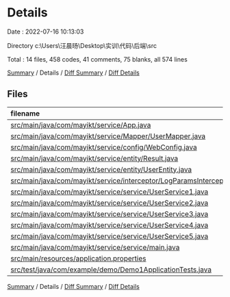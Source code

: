 # Details

Date : 2022-07-16 10:13:03

Directory c:\\Users\\汪晨旸\\Desktop\\实训\\代码\\后端\\src

Total : 14 files,  458 codes, 41 comments, 75 blanks, all 574 lines

[Summary](results.md) / Details / [Diff Summary](diff.md) / [Diff Details](diff-details.md)

## Files
| filename | language | code | comment | blank | total |
| :--- | :--- | ---: | ---: | ---: | ---: |
| [src/main/java/com/mayikt/service/App.java](/src/main/java/com/mayikt/service/App.java) | Java | 11 | 15 | 3 | 29 |
| [src/main/java/com/mayikt/service/Mapper/UserMapper.java](/src/main/java/com/mayikt/service/Mapper/UserMapper.java) | Java | 22 | 0 | 5 | 27 |
| [src/main/java/com/mayikt/service/config/WebConfig.java](/src/main/java/com/mayikt/service/config/WebConfig.java) | Java | 15 | 0 | 6 | 21 |
| [src/main/java/com/mayikt/service/entity/Result.java](/src/main/java/com/mayikt/service/entity/Result.java) | Java | 15 | 0 | 5 | 20 |
| [src/main/java/com/mayikt/service/entity/UserEntity.java](/src/main/java/com/mayikt/service/entity/UserEntity.java) | Java | 33 | 0 | 7 | 40 |
| [src/main/java/com/mayikt/service/interceptor/LogParamsInterceptor.java](/src/main/java/com/mayikt/service/interceptor/LogParamsInterceptor.java) | Java | 27 | 19 | 8 | 54 |
| [src/main/java/com/mayikt/service/service/UserService1.java](/src/main/java/com/mayikt/service/service/UserService1.java) | Java | 39 | 1 | 5 | 45 |
| [src/main/java/com/mayikt/service/service/UserService2.java](/src/main/java/com/mayikt/service/service/UserService2.java) | Java | 39 | 1 | 3 | 43 |
| [src/main/java/com/mayikt/service/service/UserService3.java](/src/main/java/com/mayikt/service/service/UserService3.java) | Java | 39 | 1 | 4 | 44 |
| [src/main/java/com/mayikt/service/service/UserService4.java](/src/main/java/com/mayikt/service/service/UserService4.java) | Java | 39 | 1 | 3 | 43 |
| [src/main/java/com/mayikt/service/service/UserService5.java](/src/main/java/com/mayikt/service/service/UserService5.java) | Java | 39 | 1 | 4 | 44 |
| [src/main/java/com/mayikt/service/service/main.java](/src/main/java/com/mayikt/service/service/main.java) | Java | 126 | 2 | 16 | 144 |
| [src/main/resources/application.properties](/src/main/resources/application.properties) | Properties | 5 | 0 | 1 | 6 |
| [src/test/java/com/example/demo/Demo1ApplicationTests.java](/src/test/java/com/example/demo/Demo1ApplicationTests.java) | Java | 9 | 0 | 5 | 14 |

[Summary](results.md) / Details / [Diff Summary](diff.md) / [Diff Details](diff-details.md)